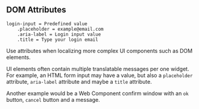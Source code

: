 DOM Attributes
--------------

    login-input = Predefined value
        .placeholder = example@email.com
        .aria-label = Login input value
        .title = Type your login email

Use attributes when localizing more complex UI components such as DOM elements.

UI elements often contain multiple translatable messages per one widget. For
example, an HTML form input may have a value, but also a `placeholder`
attribute, `aria-label` attribute and maybe a `title` attribute.

Another example would be a Web Component confirm window with an `ok` button,
`cancel` button and a message.
